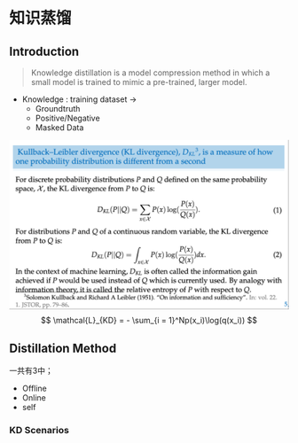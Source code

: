 # 知识蒸馏

## Introduction 

> Knowledge distillation is a model compression method in which a small model is trained to mimic a pre-trained, larger model.


- Knowledge : training dataset $\to$ 
    - Groundtruth
    - Positive/Negative
    - Masked Data
  

![sdfs](../pictures/image%20copy%2031.png)
$$
\mathcal{L}_{KD} = - \sum_{i = 1}^Np(x_i)\log(q(x_i))
$$

## Distillation Method
一共有3中；
- Offline
- Online
- self
  
### KD Scenarios
